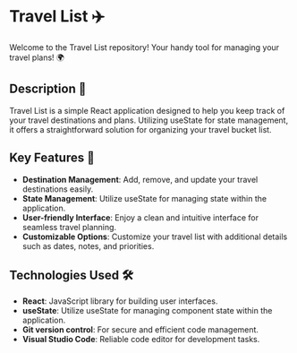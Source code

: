 # Travel List ✈️

Welcome to the Travel List repository! Your handy tool for managing your travel plans! 🌍

## Description 📝

Travel List is a simple React application designed to help you keep track of your travel destinations and plans. Utilizing useState for state management, it offers a straightforward solution for organizing your travel bucket list.

## Key Features 🌟

- **Destination Management**: Add, remove, and update your travel destinations easily.
- **State Management**: Utilize useState for managing state within the application.
- **User-friendly Interface**: Enjoy a clean and intuitive interface for seamless travel planning.
- **Customizable Options**: Customize your travel list with additional details such as dates, notes, and priorities.

## Technologies Used 🛠️

- **React**: JavaScript library for building user interfaces.
- **useState**: Utilize useState for managing component state within the application.
- **Git version control**: For secure and efficient code management.
- **Visual Studio Code**: Reliable code editor for development tasks.


